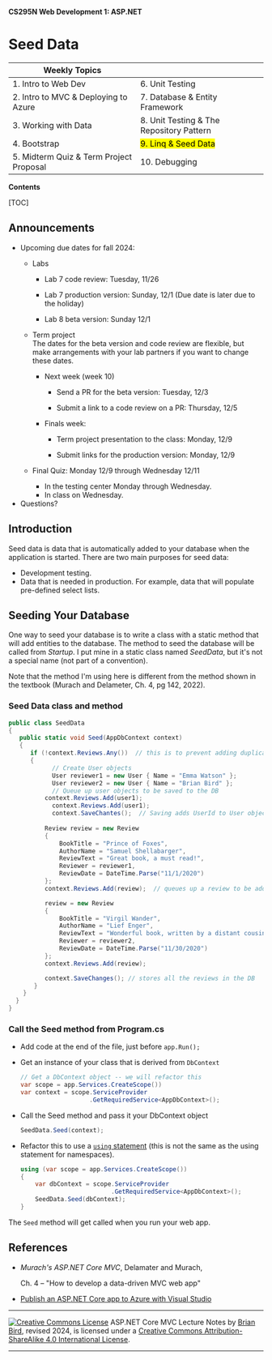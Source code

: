 **CS295N Web Development 1: ASP.NET** 

<h1>Seed Data</h1>



| Weekly Topics                           |                                          |
| --------------------------------------- | ---------------------------------------- |
| 1. Intro to Web Dev                     | 6. Unit Testing                          |
| 2. Intro to MVC & Deploying to Azure    | 7. Database & Entity Framework           |
| 3. Working with Data                    | 8. Unit Testing & The Repository Pattern |
| 4. Bootstrap                            | <mark>9. Linq & Seed Data</mark>         |
| 5. Midterm Quiz & Term Project Proposal | 10. Debugging                            |



 **Contents**

[TOC]

## Announcements  


- Upcoming due dates for fall 2024:
  - Labs
    
    - Lab 7 code review: Tuesday, 11/26
    
    - Lab 7 production version: Sunday, 12/1
      (Due date is later due to the holiday)
    
    - Lab 8 beta version: Sunday 12/1
    
  - Term project  
    The dates for the beta version and code review are flexible, but make arrangements with your lab partners if you want to change these dates.
    - Next week (week 10)
      - Send a PR for the beta version: Tuesday, 12/3
  
      - Submit a link to a code review on a PR: Thursday, 12/5
  
    - Finals week:
      - Term project presentation to the class: Monday, 12/9
    
      - Submit links for the production version: Monday, 12/9
  - Final Quiz: Monday 12/9 through Wednesday 12/11
    - In the testing center Monday through Wednesday.
    - In class on Wednesday.
- Questions?



## Introduction

Seed data is data that is automatically added to your database when the application is started. There are two main purposes for seed data:

- Development testing.
- Data that is needed in production. For example, data that will populate pre-defined select lists.

## Seeding Your Database

One way to seed your database is to write a class with a static method that will add entities to the database. The method to seed the database will be called from *Startup*. I put mine in a static class named *SeedData*, but it's not a special name (not part of a convention).

Note that the method I'm using here is different from the method shown in the textbook (Murach and Delameter, Ch. 4, pg 142, 2022).

### Seed Data class and method

````c#
public class SeedData
{
   public static void Seed(AppDbContext context)
   {
      if (!context.Reviews.Any())  // this is to prevent adding duplicate data
      {
        	// Create User objects
        	User reviewer1 = new User { Name = "Emma Watson" };
        	User reviewer2 = new User { Name = "Brian Bird" };
        	// Queue up user objects to be saved to the DB
          context.Reviews.Add(user1);  
        	context.Reviews.Add(user1);
        	context.SaveChantes();  // Saving adds UserId to User objects
        
          Review review = new Review
          {
              BookTitle = "Prince of Foxes",
              AuthorName = "Samuel Shellabarger",
              ReviewText = "Great book, a must read!",
              Reviewer = reviewer1,
              ReviewDate = DateTime.Parse("11/1/2020")
          };
          context.Reviews.Add(review);  // queues up a review to be added to the DB

          review = new Review
          {
              BookTitle = "Virgil Wander",
              AuthorName = "Lief Enger",
              ReviewText = "Wonderful book, written by a distant cousin of mine.",
              Reviewer = reviewer2,
              ReviewDate = DateTime.Parse("11/30/2020")
          };
          context.Reviews.Add(review);  

          context.SaveChanges(); // stores all the reviews in the DB
       }
    }
  }
}
````

### Call the Seed method from Program.cs

- Add code at the end of the file, just before `app.Run();`

- Get an instance of your class that is derived from `DbContext`  
  ```c#
  // Get a DbContext object -- we will refactor this
  var scope = app.Services.CreateScope())
  var context = scope.ServiceProvider
                     .GetRequiredService<AppDbContext>();
  ```

- Call the Seed method and pass it your DbContext object  
  ```c#
  SeedData.Seed(context);
  ```

- Refactor this to use a  [`using` statement](https://learn.microsoft.com/en-us/dotnet/csharp/language-reference/statements/using) (this is not the same as the using statement for namespaces).
  ```c#
  using (var scope = app.Services.CreateScope())
  {
      var dbContext = scope.ServiceProvider
                           .GetRequiredService<AppDbContext>();
      SeedData.Seed(dbContext);
  }
  ```

The `Seed` method will get called when you run your web app.



## References

- *Murach's ASP.NET Core MVC*, Delamater and Murach, 

  Ch. 4  – "How to develop a data-driven MVC web app"

- [Publish an ASP.NET Core app to Azure with Visual Studio](https://docs.microsoft.com/en-us/aspnet/core/tutorials/publish-to-azure-webapp-using-vs?view=aspnetcore-6.0)

------

[![Creative Commons License](https://i.creativecommons.org/l/by-sa/4.0/88x31.png)](http://creativecommons.org/licenses/by-sa/4.0/)
ASP.NET Core MVC Lecture Notes by [Brian Bird](https://profbird.dev), revised <time>2024</time>, is licensed under a [Creative Commons Attribution-ShareAlike 4.0 International License](http://creativecommons.org/licenses/by-sa/4.0/). 

------